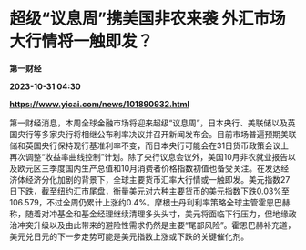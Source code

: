 # 超级“议息周”携美国非农来袭 外汇市场大行情将一触即发？
**第一财经**

**2023-10-31 04:30**

**https://www.yicai.com/news/101890932.html**

第一财经消息，本周全球金融市场将迎来超级“议息周”，日本央行、美联储以及英国央行等多家央行将相继公布利率决议并召开新闻发布会。目前市场普遍预期美联储和英国央行保持现行基准利率不变，而日本央行可能会在31日货币政策会议上再次调整“收益率曲线控制”计划。除了央行议息会议外，美国10月非农就业报告以及欧元区三季度国内生产总值和10月消费者价格指数初值也备受关注。在发达经济体经济分化加剧的背景下，全球主要货币汇率大行情或一触即发。美元指数27日下跌，截至纽约汇市尾盘，衡量美元对六种主要货币的美元指数下跌0.03%至106.579，不过全周仍累计上涨约0.4%。摩根士丹利利率策略全球主管霍恩巴赫称，随着对冲基金和基金经理继续清理多头头寸，美元将面临下行压力，但地缘政治冲突升级以及由此带来的避险性需求仍然是主要“尾部风险”。霍恩巴赫补充道，美元兑日元的下一步走势可能是美元指数上涨或下跌的关键催化剂。